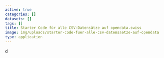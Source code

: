 ```yaml
---
active: true
categories: []
datasets: []
tags: []
title: Starter Code für alle CSV-Datensätze auf opendata.swiss
image: img/uploads/starter-code-fuer-alle-csv-datensaetze-auf-opendata.swiss-image.jpg
type: application
---
```

d